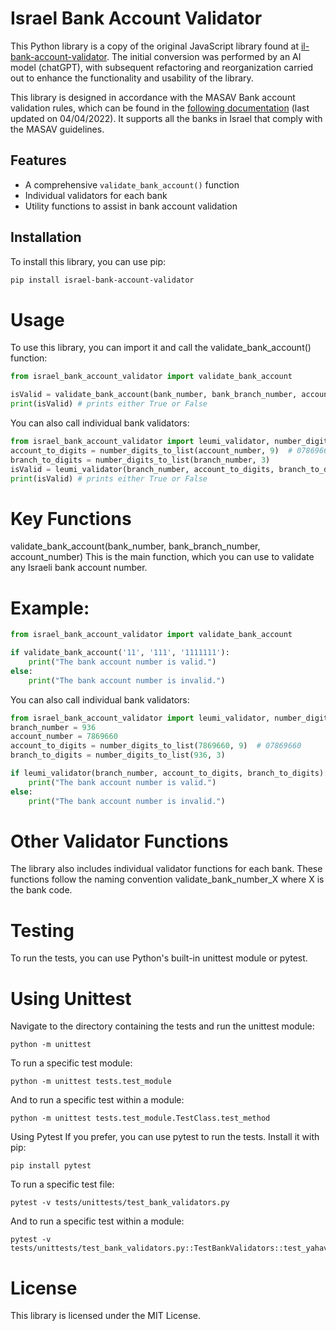 # Israel Bank Account Validator

This Python library is a copy of the original JavaScript library found at [il-bank-account-validator](https://github.com/soryy708/il-bank-account-validator). The initial conversion was performed by an AI model (chatGPT), with subsequent refactoring and reorganization carried out to enhance the functionality and usability of the library.

This library is designed in accordance with the MASAV Bank account validation rules, which can be found in the [following documentation](https://masav.co.il/media/2473/bdikat_hukiot_heshbon.pdf) (last updated on 04/04/2022). It supports all the banks in Israel that comply with the MASAV guidelines.

## Features

- A comprehensive `validate_bank_account()` function
- Individual validators for each bank
- Utility functions to assist in bank account validation

## Installation

To install this library, you can use pip:

```bash
pip install israel-bank-account-validator
```

# Usage
To use this library, you can import it and call the validate_bank_account() function:
```python
from israel_bank_account_validator import validate_bank_account

isValid = validate_bank_account(bank_number, bank_branch_number, account_number)
print(isValid) # prints either True or False
```

You can also call individual bank validators:
```python
from israel_bank_account_validator import leumi_validator, number_digits_to_list
account_to_digits = number_digits_to_list(account_number, 9)  # 07869660
branch_to_digits = number_digits_to_list(branch_number, 3)
isValid = leumi_validator(branch_number, account_to_digits, branch_to_digits)
print(isValid) # prints either True or False
```

# Key Functions
validate_bank_account(bank_number, bank_branch_number, account_number)
This is the main function, which you can use to validate any Israeli bank account number.

# Example:
```python
from israel_bank_account_validator import validate_bank_account

if validate_bank_account('11', '111', '1111111'):
    print("The bank account number is valid.")
else:
    print("The bank account number is invalid.")
```

You can also call individual bank validators:
```python
from israel_bank_account_validator import leumi_validator, number_digits_to_list
branch_number = 936
account_number = 7869660
account_to_digits = number_digits_to_list(7869660, 9)  # 07869660
branch_to_digits = number_digits_to_list(936, 3)

if leumi_validator(branch_number, account_to_digits, branch_to_digits):
    print("The bank account number is valid.")
else:
    print("The bank account number is invalid.")
```

# Other Validator Functions
The library also includes individual validator functions for each bank. These functions follow the naming convention validate_bank_number_X where X is the bank code.

# Testing
To run the tests, you can use Python's built-in unittest module or pytest.

# Using Unittest
Navigate to the directory containing the tests and run the unittest module:
```shell
python -m unittest
```

To run a specific test module:
```shell
python -m unittest tests.test_module
```

And to run a specific test within a module:
```shell
python -m unittest tests.test_module.TestClass.test_method
```

Using Pytest
If you prefer, you can use pytest to run the tests. Install it with pip:
```shell
pip install pytest
```

To run a specific test file:
```shell
pytest -v tests/unittests/test_bank_validators.py
```

And to run a specific test within a module:
```shell
pytest -v tests/unittests/test_bank_validators.py::TestBankValidators::test_yahav_validator
```

# License
This library is licensed under the MIT License.